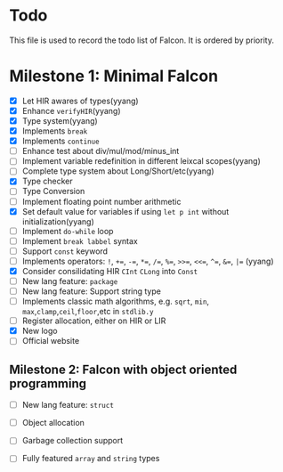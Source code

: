 
# Todo
This file is used to record the todo list of Falcon. It is ordered by priority.

# Milestone 1: Minimal Falcon
- [x] Let HIR awares of types(yyang)
- [x] Enhance `verifyHIR`(yyang)
- [x] Type system(yyang)
- [x] Implements `break`
- [x] Implements `continue`
- [ ] Enhance test about div/mul/mod/minus_int
- [ ] Implement variable redefinition in different leixcal scopes(yyang)
- [ ] Complete type system about Long/Short/etc(yyang)
- [x] Type checker
- [ ] Type Conversion
- [ ] Implement floating point number arithmetic
- [x] Set default value for variables if using `let p int` without initialization(yyang)
- [ ] Implement `do-while` loop
- [ ] Implement `break labbel` syntax
- [ ] Support `const` keyword
- [ ] Implements operators: `!`, `+=`, `-=`, `*=`, `/=`, `%=`, `>>=`, `<<=`, `^=`, `&=`, `|=` (yyang)
- [x] Consider consilidating HIR `CInt` `CLong` into `Const`
- [ ] New lang feature: `package`
- [ ] New lang feature: Support string type
- [ ] Implements classic math algorithms, e.g. `sqrt`, `min`, `max`,`clamp`,`ceil`,`floor`,etc in `stdlib.y`
- [ ] Register allocation, either on HIR or LIR
- [x] New logo
- [ ] Official website

## Milestone 2: Falcon with object oriented programming
- [ ] New lang feature: `struct`
- [ ] Object allocation
- [ ] Garbage collection support
- [ ] Fully featured `array` and `string` types

